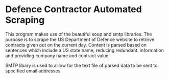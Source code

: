 # Defence Contractor Automated Scraping

This program makes use of the beautiful soup and smtp libraries. The purpose is to scrape the US Department of Defence website to retrirve contracts given out on the current day. Content is parsed based on sentences which include a US state name, reducing redundant. information and providing company name and contract value.

SMTP libary is used to alllow for the text file of parsed data to be sent to specified email addresses.
